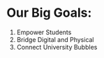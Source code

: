 Our Big Goals:
=================

1. Empower Students
2. Bridge Digital and Physical
3. Connect University Bubbles
